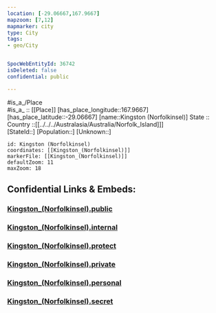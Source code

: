 ```yaml
---
location: [-29.06667,167.9667] 
mapzoom: [7,12] 
mapmarker: city 
type: City
tags:
- geo/City


SpocWebEntityId: 36742
isDeleted: false
confidential: public

---
```

#is_a_/Place  
#is_a_ :: [[Place]] 
[has_place_longitude::167.9667] 
[has_place_latitude::-29.06667] 
[name::Kingston (Norfolkinsel)] 
State ::  
Country ::[[../../../Australasia/Australia/Norfolk_Island]]]  
[StateId::] 
[Population::] 
[Unknown::] 


```leaflet
id: Kingston (Norfolkinsel)
coordinates: [[Kingston_(Norfolkinsel)]] 
markerFile: [[Kingston_(Norfolkinsel)]] 
defaultZoom: 11 
maxZoom: 18
```


## Confidential Links & Embeds: 

### [Kingston_(Norfolkinsel).public](/_public/\Earth\Continent\Australia\Australia\Norfolk_Island\CityKingston_(Norfolkinsel).public.md) 

### [Kingston_(Norfolkinsel).internal](/_internal/\Earth\Continent\Australia\Australia\Norfolk_Island\CityKingston_(Norfolkinsel).internal.md) 

### [Kingston_(Norfolkinsel).protect](/_protect/\Earth\Continent\Australia\Australia\Norfolk_Island\CityKingston_(Norfolkinsel).protect.md) 

### [Kingston_(Norfolkinsel).private](/_private/\Earth\Continent\Australia\Australia\Norfolk_Island\CityKingston_(Norfolkinsel).private.md) 

### [Kingston_(Norfolkinsel).personal](/_personal/\Earth\Continent\Australia\Australia\Norfolk_Island\CityKingston_(Norfolkinsel).personal.md) 

### [Kingston_(Norfolkinsel).secret](/_secret/\Earth\Continent\Australia\Australia\Norfolk_Island\CityKingston_(Norfolkinsel).secret.md)

